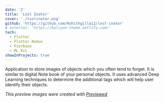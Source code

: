 ```yaml
---
date: '2'
title: 'Lost Inator'
cover: './lostinator.png'
github: 'https://github.com/Rohithgilla12/lost-inator'
# external: 'https://halcyon-theme.netlify.com/'
tech:
  - Flutter
  - Flutter Redux
  - Fierbase
  - ML Kit
showInProjects: true
---
```


Application to store images of objects which you often tend to forget. It is similar to digital Note book of your personal objects. It uses advanced Deep Learning techniques to determine the additional tags which will help user identify their objects.

_This preview images were created with <a href="https://previewed.app/">Previewed</a>_
